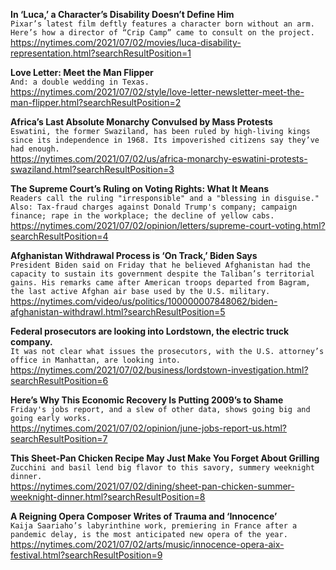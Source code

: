 **In ‘Luca,’ a Character’s Disability Doesn’t Define Him**\
`Pixar’s latest film deftly features a character born without an arm. Here’s how a director of “Crip Camp” came to consult on the project.`\
https://nytimes.com/2021/07/02/movies/luca-disability-representation.html?searchResultPosition=1

**Love Letter: Meet the Man Flipper**\
`And: a double wedding in Texas.`\
https://nytimes.com/2021/07/02/style/love-letter-newsletter-meet-the-man-flipper.html?searchResultPosition=2

**Africa’s Last Absolute Monarchy Convulsed by Mass Protests**\
`Eswatini, the former Swaziland, has been ruled by high-living kings since its independence in 1968. Its impoverished citizens say they’ve had enough.`\
https://nytimes.com/2021/07/02/us/africa-monarchy-eswatini-protests-swaziland.html?searchResultPosition=3

**The Supreme Court’s Ruling on Voting Rights: What It Means**\
`Readers call the ruling "irresponsible" and a "blessing in disguise." Also: Tax-fraud charges against Donald Trump's company; campaign finance; rape in the workplace; the decline of yellow cabs.`\
https://nytimes.com/2021/07/02/opinion/letters/supreme-court-voting.html?searchResultPosition=4

**Afghanistan Withdrawal Process is ‘On Track,’ Biden Says**\
`President Biden said on Friday that he believed Afghanistan had the capacity to sustain its government despite the Taliban’s territorial gains. His remarks came after American troops departed from Bagram, the last active Afghan air base used by the U.S. military.`\
https://nytimes.com/video/us/politics/100000007848062/biden-afghanistan-withdrawl.html?searchResultPosition=5

**Federal prosecutors are looking into Lordstown, the electric truck company.**\
`It was not clear what issues the prosecutors, with the U.S. attorney’s office in Manhattan, are looking into.`\
https://nytimes.com/2021/07/02/business/lordstown-investigation.html?searchResultPosition=6

**Here’s Why This Economic Recovery Is Putting 2009’s to Shame**\
`Friday's jobs report, and a slew of other data, shows going big and going early works.`\
https://nytimes.com/2021/07/02/opinion/june-jobs-report-us.html?searchResultPosition=7

**This Sheet-Pan Chicken Recipe May Just Make You Forget About Grilling**\
`Zucchini and basil lend big flavor to this savory, summery weeknight dinner.`\
https://nytimes.com/2021/07/02/dining/sheet-pan-chicken-summer-weeknight-dinner.html?searchResultPosition=8

**A Reigning Opera Composer Writes of Trauma and ‘Innocence’**\
`Kaija Saariaho’s labyrinthine work, premiering in France after a pandemic delay, is the most anticipated new opera of the year.`\
https://nytimes.com/2021/07/02/arts/music/innocence-opera-aix-festival.html?searchResultPosition=9

